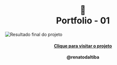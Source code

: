 <h1 align="center">
🔗<br>Portfolio - 01
</h1>

![Resultado final do projeto](assets/image/resultado.png)

<h4 align="center"><a href="https://bio-iuricode.vercel.app/">Clique para visitar o projeto</a></h4>
<h4 align="center">@renatodaltiba</h4>

